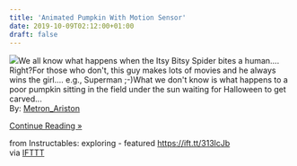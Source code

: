 ```yaml
---
title: 'Animated Pumpkin With Motion Sensor'
date: 2019-10-09T02:12:00+01:00
draft: false
---
```


[![](https://content.instructables.com/FZ0/88F7/K1GKJPFU/FZ088F7K1GKJPFU.SMALL.jpg)](https://www.instructables.com/id/Animated-Pumpkin-With-Motion-Sensor/)We all know what happens when the Itsy Bitsy Spider bites a human.... Right?For those who don't, this guy makes lots of movies and he always wins the girl.... e.g., Superman ;-)What we don't know is what happens to a poor pumpkin sitting in the field under the sun waiting for Halloween to get carved...  
By: [Metron\_Ariston](https://www.instructables.com/member/Metron_Ariston/)  
  
[Continue Reading »](https://www.instructables.com/id/Animated-Pumpkin-With-Motion-Sensor/)  
  
from Instructables: exploring - featured https://ift.tt/313lcJb  
via [IFTTT](https://ifttt.com/?ref=da&site=blogger)